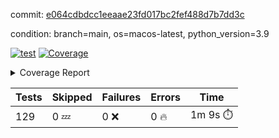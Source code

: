 commit: [e064cdbdcc1eeaae23fd017bc2fef488d7b7dd3c](https://github.com/rcmdnk/homebrew-file/tree/e064cdbdcc1eeaae23fd017bc2fef488d7b7dd3c)

condition: branch=main, os=macos-latest, python_version=3.9

[![test](https://github.com/rcmdnk/homebrew-file/actions/workflows/test.yml/badge.svg)](https://github.com/rcmdnk/homebrew-file/actions/runs/16493890682)
<a href="https://github.com/rcmdnk/homebrew-file/blob/e064cdbdcc1eeaae23fd017bc2fef488d7b7dd3c/README.md"><img alt="Coverage" src="https://img.shields.io/badge/Coverage-57%25-orange.svg" /></a><details><summary>Coverage Report </summary><table><tr><th>File</th><th>Stmts</th><th>Miss</th><th>Cover</th><th>Missing</th></tr><tbody><tr><td colspan="5"><b>bin</b></td></tr><tr><td>&nbsp; &nbsp;<a href="https://github.com/rcmdnk/homebrew-file/blob/e064cdbdcc1eeaae23fd017bc2fef488d7b7dd3c/bin/brew-file">brew-file</a></td><td>2162</td><td>940</td><td>57%</td><td><a href="https://github.com/rcmdnk/homebrew-file/blob/e064cdbdcc1eeaae23fd017bc2fef488d7b7dd3c/bin/brew-file#L56-L62">56&ndash;62</a>, <a href="https://github.com/rcmdnk/homebrew-file/blob/e064cdbdcc1eeaae23fd017bc2fef488d7b7dd3c/bin/brew-file#L149">149</a>, <a href="https://github.com/rcmdnk/homebrew-file/blob/e064cdbdcc1eeaae23fd017bc2fef488d7b7dd3c/bin/brew-file#L161">161</a>, <a href="https://github.com/rcmdnk/homebrew-file/blob/e064cdbdcc1eeaae23fd017bc2fef488d7b7dd3c/bin/brew-file#L164">164</a>, <a href="https://github.com/rcmdnk/homebrew-file/blob/e064cdbdcc1eeaae23fd017bc2fef488d7b7dd3c/bin/brew-file#L213">213</a>, <a href="https://github.com/rcmdnk/homebrew-file/blob/e064cdbdcc1eeaae23fd017bc2fef488d7b7dd3c/bin/brew-file#L307">307</a>, <a href="https://github.com/rcmdnk/homebrew-file/blob/e064cdbdcc1eeaae23fd017bc2fef488d7b7dd3c/bin/brew-file#L310">310</a>, <a href="https://github.com/rcmdnk/homebrew-file/blob/e064cdbdcc1eeaae23fd017bc2fef488d7b7dd3c/bin/brew-file#L378-L380">378&ndash;380</a>, <a href="https://github.com/rcmdnk/homebrew-file/blob/e064cdbdcc1eeaae23fd017bc2fef488d7b7dd3c/bin/brew-file#L389-L390">389&ndash;390</a>, <a href="https://github.com/rcmdnk/homebrew-file/blob/e064cdbdcc1eeaae23fd017bc2fef488d7b7dd3c/bin/brew-file#L484">484</a>, <a href="https://github.com/rcmdnk/homebrew-file/blob/e064cdbdcc1eeaae23fd017bc2fef488d7b7dd3c/bin/brew-file#L490-L493">490&ndash;493</a>, <a href="https://github.com/rcmdnk/homebrew-file/blob/e064cdbdcc1eeaae23fd017bc2fef488d7b7dd3c/bin/brew-file#L531-L555">531&ndash;555</a>, <a href="https://github.com/rcmdnk/homebrew-file/blob/e064cdbdcc1eeaae23fd017bc2fef488d7b7dd3c/bin/brew-file#L559-L567">559&ndash;567</a>, <a href="https://github.com/rcmdnk/homebrew-file/blob/e064cdbdcc1eeaae23fd017bc2fef488d7b7dd3c/bin/brew-file#L693">693</a>, <a href="https://github.com/rcmdnk/homebrew-file/blob/e064cdbdcc1eeaae23fd017bc2fef488d7b7dd3c/bin/brew-file#L813-L817">813&ndash;817</a>, <a href="https://github.com/rcmdnk/homebrew-file/blob/e064cdbdcc1eeaae23fd017bc2fef488d7b7dd3c/bin/brew-file#L830-L835">830&ndash;835</a>, <a href="https://github.com/rcmdnk/homebrew-file/blob/e064cdbdcc1eeaae23fd017bc2fef488d7b7dd3c/bin/brew-file#L846">846</a>, <a href="https://github.com/rcmdnk/homebrew-file/blob/e064cdbdcc1eeaae23fd017bc2fef488d7b7dd3c/bin/brew-file#L863">863</a>, <a href="https://github.com/rcmdnk/homebrew-file/blob/e064cdbdcc1eeaae23fd017bc2fef488d7b7dd3c/bin/brew-file#L867-L875">867&ndash;875</a>, <a href="https://github.com/rcmdnk/homebrew-file/blob/e064cdbdcc1eeaae23fd017bc2fef488d7b7dd3c/bin/brew-file#L884-L887">884&ndash;887</a>, <a href="https://github.com/rcmdnk/homebrew-file/blob/e064cdbdcc1eeaae23fd017bc2fef488d7b7dd3c/bin/brew-file#L889-L892">889&ndash;892</a>, <a href="https://github.com/rcmdnk/homebrew-file/blob/e064cdbdcc1eeaae23fd017bc2fef488d7b7dd3c/bin/brew-file#L894-L897">894&ndash;897</a>, <a href="https://github.com/rcmdnk/homebrew-file/blob/e064cdbdcc1eeaae23fd017bc2fef488d7b7dd3c/bin/brew-file#L908-L926">908&ndash;926</a>, <a href="https://github.com/rcmdnk/homebrew-file/blob/e064cdbdcc1eeaae23fd017bc2fef488d7b7dd3c/bin/brew-file#L977-L987">977&ndash;987</a>, <a href="https://github.com/rcmdnk/homebrew-file/blob/e064cdbdcc1eeaae23fd017bc2fef488d7b7dd3c/bin/brew-file#L990-L1017">990&ndash;1017</a>, <a href="https://github.com/rcmdnk/homebrew-file/blob/e064cdbdcc1eeaae23fd017bc2fef488d7b7dd3c/bin/brew-file#L1033-L1048">1033&ndash;1048</a>, <a href="https://github.com/rcmdnk/homebrew-file/blob/e064cdbdcc1eeaae23fd017bc2fef488d7b7dd3c/bin/brew-file#L1090">1090</a>, <a href="https://github.com/rcmdnk/homebrew-file/blob/e064cdbdcc1eeaae23fd017bc2fef488d7b7dd3c/bin/brew-file#L1106-L1111">1106&ndash;1111</a>, <a href="https://github.com/rcmdnk/homebrew-file/blob/e064cdbdcc1eeaae23fd017bc2fef488d7b7dd3c/bin/brew-file#L1115-L1117">1115&ndash;1117</a>, <a href="https://github.com/rcmdnk/homebrew-file/blob/e064cdbdcc1eeaae23fd017bc2fef488d7b7dd3c/bin/brew-file#L1121-L1124">1121&ndash;1124</a>, <a href="https://github.com/rcmdnk/homebrew-file/blob/e064cdbdcc1eeaae23fd017bc2fef488d7b7dd3c/bin/brew-file#L1128-L1130">1128&ndash;1130</a>, <a href="https://github.com/rcmdnk/homebrew-file/blob/e064cdbdcc1eeaae23fd017bc2fef488d7b7dd3c/bin/brew-file#L1134-L1136">1134&ndash;1136</a>, <a href="https://github.com/rcmdnk/homebrew-file/blob/e064cdbdcc1eeaae23fd017bc2fef488d7b7dd3c/bin/brew-file#L1140-L1142">1140&ndash;1142</a>, <a href="https://github.com/rcmdnk/homebrew-file/blob/e064cdbdcc1eeaae23fd017bc2fef488d7b7dd3c/bin/brew-file#L1146-L1148">1146&ndash;1148</a>, <a href="https://github.com/rcmdnk/homebrew-file/blob/e064cdbdcc1eeaae23fd017bc2fef488d7b7dd3c/bin/brew-file#L1152-L1154">1152&ndash;1154</a>, <a href="https://github.com/rcmdnk/homebrew-file/blob/e064cdbdcc1eeaae23fd017bc2fef488d7b7dd3c/bin/brew-file#L1158-L1161">1158&ndash;1161</a>, <a href="https://github.com/rcmdnk/homebrew-file/blob/e064cdbdcc1eeaae23fd017bc2fef488d7b7dd3c/bin/brew-file#L1165-L1167">1165&ndash;1167</a>, <a href="https://github.com/rcmdnk/homebrew-file/blob/e064cdbdcc1eeaae23fd017bc2fef488d7b7dd3c/bin/brew-file#L1185">1185</a>, <a href="https://github.com/rcmdnk/homebrew-file/blob/e064cdbdcc1eeaae23fd017bc2fef488d7b7dd3c/bin/brew-file#L1235-L1237">1235&ndash;1237</a>, <a href="https://github.com/rcmdnk/homebrew-file/blob/e064cdbdcc1eeaae23fd017bc2fef488d7b7dd3c/bin/brew-file#L1240">1240</a>, <a href="https://github.com/rcmdnk/homebrew-file/blob/e064cdbdcc1eeaae23fd017bc2fef488d7b7dd3c/bin/brew-file#L1246">1246</a>, <a href="https://github.com/rcmdnk/homebrew-file/blob/e064cdbdcc1eeaae23fd017bc2fef488d7b7dd3c/bin/brew-file#L1268-L1271">1268&ndash;1271</a>, <a href="https://github.com/rcmdnk/homebrew-file/blob/e064cdbdcc1eeaae23fd017bc2fef488d7b7dd3c/bin/brew-file#L1349">1349</a>, <a href="https://github.com/rcmdnk/homebrew-file/blob/e064cdbdcc1eeaae23fd017bc2fef488d7b7dd3c/bin/brew-file#L1386">1386</a>, <a href="https://github.com/rcmdnk/homebrew-file/blob/e064cdbdcc1eeaae23fd017bc2fef488d7b7dd3c/bin/brew-file#L1423">1423</a>, <a href="https://github.com/rcmdnk/homebrew-file/blob/e064cdbdcc1eeaae23fd017bc2fef488d7b7dd3c/bin/brew-file#L1426">1426</a>, <a href="https://github.com/rcmdnk/homebrew-file/blob/e064cdbdcc1eeaae23fd017bc2fef488d7b7dd3c/bin/brew-file#L1438">1438</a>, <a href="https://github.com/rcmdnk/homebrew-file/blob/e064cdbdcc1eeaae23fd017bc2fef488d7b7dd3c/bin/brew-file#L1440">1440</a>, <a href="https://github.com/rcmdnk/homebrew-file/blob/e064cdbdcc1eeaae23fd017bc2fef488d7b7dd3c/bin/brew-file#L1475-L1476">1475&ndash;1476</a>, <a href="https://github.com/rcmdnk/homebrew-file/blob/e064cdbdcc1eeaae23fd017bc2fef488d7b7dd3c/bin/brew-file#L1481-L1484">1481&ndash;1484</a>, <a href="https://github.com/rcmdnk/homebrew-file/blob/e064cdbdcc1eeaae23fd017bc2fef488d7b7dd3c/bin/brew-file#L1514-L1541">1514&ndash;1541</a>, <a href="https://github.com/rcmdnk/homebrew-file/blob/e064cdbdcc1eeaae23fd017bc2fef488d7b7dd3c/bin/brew-file#L1548">1548</a>, <a href="https://github.com/rcmdnk/homebrew-file/blob/e064cdbdcc1eeaae23fd017bc2fef488d7b7dd3c/bin/brew-file#L1550">1550</a>, <a href="https://github.com/rcmdnk/homebrew-file/blob/e064cdbdcc1eeaae23fd017bc2fef488d7b7dd3c/bin/brew-file#L1559-L1560">1559&ndash;1560</a>, <a href="https://github.com/rcmdnk/homebrew-file/blob/e064cdbdcc1eeaae23fd017bc2fef488d7b7dd3c/bin/brew-file#L1565">1565</a>, <a href="https://github.com/rcmdnk/homebrew-file/blob/e064cdbdcc1eeaae23fd017bc2fef488d7b7dd3c/bin/brew-file#L1571">1571</a>, <a href="https://github.com/rcmdnk/homebrew-file/blob/e064cdbdcc1eeaae23fd017bc2fef488d7b7dd3c/bin/brew-file#L1575-L1586">1575&ndash;1586</a>, <a href="https://github.com/rcmdnk/homebrew-file/blob/e064cdbdcc1eeaae23fd017bc2fef488d7b7dd3c/bin/brew-file#L1589-L1594">1589&ndash;1594</a>, <a href="https://github.com/rcmdnk/homebrew-file/blob/e064cdbdcc1eeaae23fd017bc2fef488d7b7dd3c/bin/brew-file#L1605-L1625">1605&ndash;1625</a>, <a href="https://github.com/rcmdnk/homebrew-file/blob/e064cdbdcc1eeaae23fd017bc2fef488d7b7dd3c/bin/brew-file#L1653">1653</a>, <a href="https://github.com/rcmdnk/homebrew-file/blob/e064cdbdcc1eeaae23fd017bc2fef488d7b7dd3c/bin/brew-file#L1692-L1699">1692&ndash;1699</a>, <a href="https://github.com/rcmdnk/homebrew-file/blob/e064cdbdcc1eeaae23fd017bc2fef488d7b7dd3c/bin/brew-file#L1706-L1714">1706&ndash;1714</a>, <a href="https://github.com/rcmdnk/homebrew-file/blob/e064cdbdcc1eeaae23fd017bc2fef488d7b7dd3c/bin/brew-file#L1730">1730</a>, <a href="https://github.com/rcmdnk/homebrew-file/blob/e064cdbdcc1eeaae23fd017bc2fef488d7b7dd3c/bin/brew-file#L1740">1740</a>, <a href="https://github.com/rcmdnk/homebrew-file/blob/e064cdbdcc1eeaae23fd017bc2fef488d7b7dd3c/bin/brew-file#L1746">1746</a>, <a href="https://github.com/rcmdnk/homebrew-file/blob/e064cdbdcc1eeaae23fd017bc2fef488d7b7dd3c/bin/brew-file#L1756">1756</a>, <a href="https://github.com/rcmdnk/homebrew-file/blob/e064cdbdcc1eeaae23fd017bc2fef488d7b7dd3c/bin/brew-file#L1765-L1766">1765&ndash;1766</a>, <a href="https://github.com/rcmdnk/homebrew-file/blob/e064cdbdcc1eeaae23fd017bc2fef488d7b7dd3c/bin/brew-file#L1770">1770</a>, <a href="https://github.com/rcmdnk/homebrew-file/blob/e064cdbdcc1eeaae23fd017bc2fef488d7b7dd3c/bin/brew-file#L1776">1776</a>, <a href="https://github.com/rcmdnk/homebrew-file/blob/e064cdbdcc1eeaae23fd017bc2fef488d7b7dd3c/bin/brew-file#L1782-L1786">1782&ndash;1786</a>, <a href="https://github.com/rcmdnk/homebrew-file/blob/e064cdbdcc1eeaae23fd017bc2fef488d7b7dd3c/bin/brew-file#L1802-L1809">1802&ndash;1809</a>, <a href="https://github.com/rcmdnk/homebrew-file/blob/e064cdbdcc1eeaae23fd017bc2fef488d7b7dd3c/bin/brew-file#L1816-L1820">1816&ndash;1820</a>, <a href="https://github.com/rcmdnk/homebrew-file/blob/e064cdbdcc1eeaae23fd017bc2fef488d7b7dd3c/bin/brew-file#L1824">1824</a>, <a href="https://github.com/rcmdnk/homebrew-file/blob/e064cdbdcc1eeaae23fd017bc2fef488d7b7dd3c/bin/brew-file#L1837-L1838">1837&ndash;1838</a>, <a href="https://github.com/rcmdnk/homebrew-file/blob/e064cdbdcc1eeaae23fd017bc2fef488d7b7dd3c/bin/brew-file#L1859-L1967">1859&ndash;1967</a>, <a href="https://github.com/rcmdnk/homebrew-file/blob/e064cdbdcc1eeaae23fd017bc2fef488d7b7dd3c/bin/brew-file#L1970-L1979">1970&ndash;1979</a>, <a href="https://github.com/rcmdnk/homebrew-file/blob/e064cdbdcc1eeaae23fd017bc2fef488d7b7dd3c/bin/brew-file#L1992">1992</a>, <a href="https://github.com/rcmdnk/homebrew-file/blob/e064cdbdcc1eeaae23fd017bc2fef488d7b7dd3c/bin/brew-file#L1997">1997</a>, <a href="https://github.com/rcmdnk/homebrew-file/blob/e064cdbdcc1eeaae23fd017bc2fef488d7b7dd3c/bin/brew-file#L2002-L2041">2002&ndash;2041</a>, <a href="https://github.com/rcmdnk/homebrew-file/blob/e064cdbdcc1eeaae23fd017bc2fef488d7b7dd3c/bin/brew-file#L2051-L2078">2051&ndash;2078</a>, <a href="https://github.com/rcmdnk/homebrew-file/blob/e064cdbdcc1eeaae23fd017bc2fef488d7b7dd3c/bin/brew-file#L2082-L2148">2082&ndash;2148</a>, <a href="https://github.com/rcmdnk/homebrew-file/blob/e064cdbdcc1eeaae23fd017bc2fef488d7b7dd3c/bin/brew-file#L2155-L2158">2155&ndash;2158</a>, <a href="https://github.com/rcmdnk/homebrew-file/blob/e064cdbdcc1eeaae23fd017bc2fef488d7b7dd3c/bin/brew-file#L2167-L2170">2167&ndash;2170</a>, <a href="https://github.com/rcmdnk/homebrew-file/blob/e064cdbdcc1eeaae23fd017bc2fef488d7b7dd3c/bin/brew-file#L2179-L2182">2179&ndash;2182</a>, <a href="https://github.com/rcmdnk/homebrew-file/blob/e064cdbdcc1eeaae23fd017bc2fef488d7b7dd3c/bin/brew-file#L2191-L2212">2191&ndash;2212</a>, <a href="https://github.com/rcmdnk/homebrew-file/blob/e064cdbdcc1eeaae23fd017bc2fef488d7b7dd3c/bin/brew-file#L2222-L2240">2222&ndash;2240</a>, <a href="https://github.com/rcmdnk/homebrew-file/blob/e064cdbdcc1eeaae23fd017bc2fef488d7b7dd3c/bin/brew-file#L2249-L2259">2249&ndash;2259</a>, <a href="https://github.com/rcmdnk/homebrew-file/blob/e064cdbdcc1eeaae23fd017bc2fef488d7b7dd3c/bin/brew-file#L2262-L2277">2262&ndash;2277</a>, <a href="https://github.com/rcmdnk/homebrew-file/blob/e064cdbdcc1eeaae23fd017bc2fef488d7b7dd3c/bin/brew-file#L2280-L2292">2280&ndash;2292</a>, <a href="https://github.com/rcmdnk/homebrew-file/blob/e064cdbdcc1eeaae23fd017bc2fef488d7b7dd3c/bin/brew-file#L2299">2299</a>, <a href="https://github.com/rcmdnk/homebrew-file/blob/e064cdbdcc1eeaae23fd017bc2fef488d7b7dd3c/bin/brew-file#L2303-L2310">2303&ndash;2310</a>, <a href="https://github.com/rcmdnk/homebrew-file/blob/e064cdbdcc1eeaae23fd017bc2fef488d7b7dd3c/bin/brew-file#L2317-L2318">2317&ndash;2318</a>, <a href="https://github.com/rcmdnk/homebrew-file/blob/e064cdbdcc1eeaae23fd017bc2fef488d7b7dd3c/bin/brew-file#L2347">2347</a>, <a href="https://github.com/rcmdnk/homebrew-file/blob/e064cdbdcc1eeaae23fd017bc2fef488d7b7dd3c/bin/brew-file#L2353">2353</a>, <a href="https://github.com/rcmdnk/homebrew-file/blob/e064cdbdcc1eeaae23fd017bc2fef488d7b7dd3c/bin/brew-file#L2361-L2365">2361&ndash;2365</a>, <a href="https://github.com/rcmdnk/homebrew-file/blob/e064cdbdcc1eeaae23fd017bc2fef488d7b7dd3c/bin/brew-file#L2376-L2379">2376&ndash;2379</a>, <a href="https://github.com/rcmdnk/homebrew-file/blob/e064cdbdcc1eeaae23fd017bc2fef488d7b7dd3c/bin/brew-file#L2386">2386</a>, <a href="https://github.com/rcmdnk/homebrew-file/blob/e064cdbdcc1eeaae23fd017bc2fef488d7b7dd3c/bin/brew-file#L2393">2393</a>, <a href="https://github.com/rcmdnk/homebrew-file/blob/e064cdbdcc1eeaae23fd017bc2fef488d7b7dd3c/bin/brew-file#L2397">2397</a>, <a href="https://github.com/rcmdnk/homebrew-file/blob/e064cdbdcc1eeaae23fd017bc2fef488d7b7dd3c/bin/brew-file#L2418-L2451">2418&ndash;2451</a>, <a href="https://github.com/rcmdnk/homebrew-file/blob/e064cdbdcc1eeaae23fd017bc2fef488d7b7dd3c/bin/brew-file#L2471">2471</a>, <a href="https://github.com/rcmdnk/homebrew-file/blob/e064cdbdcc1eeaae23fd017bc2fef488d7b7dd3c/bin/brew-file#L2488-L2489">2488&ndash;2489</a>, <a href="https://github.com/rcmdnk/homebrew-file/blob/e064cdbdcc1eeaae23fd017bc2fef488d7b7dd3c/bin/brew-file#L2493">2493</a>, <a href="https://github.com/rcmdnk/homebrew-file/blob/e064cdbdcc1eeaae23fd017bc2fef488d7b7dd3c/bin/brew-file#L2498-L2499">2498&ndash;2499</a>, <a href="https://github.com/rcmdnk/homebrew-file/blob/e064cdbdcc1eeaae23fd017bc2fef488d7b7dd3c/bin/brew-file#L2505-L2525">2505&ndash;2525</a>, <a href="https://github.com/rcmdnk/homebrew-file/blob/e064cdbdcc1eeaae23fd017bc2fef488d7b7dd3c/bin/brew-file#L2529-L2539">2529&ndash;2539</a>, <a href="https://github.com/rcmdnk/homebrew-file/blob/e064cdbdcc1eeaae23fd017bc2fef488d7b7dd3c/bin/brew-file#L2542">2542</a>, <a href="https://github.com/rcmdnk/homebrew-file/blob/e064cdbdcc1eeaae23fd017bc2fef488d7b7dd3c/bin/brew-file#L2558">2558</a>, <a href="https://github.com/rcmdnk/homebrew-file/blob/e064cdbdcc1eeaae23fd017bc2fef488d7b7dd3c/bin/brew-file#L2562-L2568">2562&ndash;2568</a>, <a href="https://github.com/rcmdnk/homebrew-file/blob/e064cdbdcc1eeaae23fd017bc2fef488d7b7dd3c/bin/brew-file#L2570">2570</a>, <a href="https://github.com/rcmdnk/homebrew-file/blob/e064cdbdcc1eeaae23fd017bc2fef488d7b7dd3c/bin/brew-file#L2576">2576</a>, <a href="https://github.com/rcmdnk/homebrew-file/blob/e064cdbdcc1eeaae23fd017bc2fef488d7b7dd3c/bin/brew-file#L2605-L2617">2605&ndash;2617</a>, <a href="https://github.com/rcmdnk/homebrew-file/blob/e064cdbdcc1eeaae23fd017bc2fef488d7b7dd3c/bin/brew-file#L2633-L2634">2633&ndash;2634</a>, <a href="https://github.com/rcmdnk/homebrew-file/blob/e064cdbdcc1eeaae23fd017bc2fef488d7b7dd3c/bin/brew-file#L2636">2636</a>, <a href="https://github.com/rcmdnk/homebrew-file/blob/e064cdbdcc1eeaae23fd017bc2fef488d7b7dd3c/bin/brew-file#L2646">2646</a>, <a href="https://github.com/rcmdnk/homebrew-file/blob/e064cdbdcc1eeaae23fd017bc2fef488d7b7dd3c/bin/brew-file#L2661-L2908">2661&ndash;2908</a>, <a href="https://github.com/rcmdnk/homebrew-file/blob/e064cdbdcc1eeaae23fd017bc2fef488d7b7dd3c/bin/brew-file#L2928-L2930">2928&ndash;2930</a>, <a href="https://github.com/rcmdnk/homebrew-file/blob/e064cdbdcc1eeaae23fd017bc2fef488d7b7dd3c/bin/brew-file#L2939-L2949">2939&ndash;2949</a>, <a href="https://github.com/rcmdnk/homebrew-file/blob/e064cdbdcc1eeaae23fd017bc2fef488d7b7dd3c/bin/brew-file#L2961-L2967">2961&ndash;2967</a>, <a href="https://github.com/rcmdnk/homebrew-file/blob/e064cdbdcc1eeaae23fd017bc2fef488d7b7dd3c/bin/brew-file#L2979-L2993">2979&ndash;2993</a>, <a href="https://github.com/rcmdnk/homebrew-file/blob/e064cdbdcc1eeaae23fd017bc2fef488d7b7dd3c/bin/brew-file#L2999-L3036">2999&ndash;3036</a>, <a href="https://github.com/rcmdnk/homebrew-file/blob/e064cdbdcc1eeaae23fd017bc2fef488d7b7dd3c/bin/brew-file#L3044-L3068">3044&ndash;3068</a>, <a href="https://github.com/rcmdnk/homebrew-file/blob/e064cdbdcc1eeaae23fd017bc2fef488d7b7dd3c/bin/brew-file#L3072-L3085">3072&ndash;3085</a>, <a href="https://github.com/rcmdnk/homebrew-file/blob/e064cdbdcc1eeaae23fd017bc2fef488d7b7dd3c/bin/brew-file#L3089-L3102">3089&ndash;3102</a>, <a href="https://github.com/rcmdnk/homebrew-file/blob/e064cdbdcc1eeaae23fd017bc2fef488d7b7dd3c/bin/brew-file#L3106">3106</a>, <a href="https://github.com/rcmdnk/homebrew-file/blob/e064cdbdcc1eeaae23fd017bc2fef488d7b7dd3c/bin/brew-file#L3136-L3137">3136&ndash;3137</a>, <a href="https://github.com/rcmdnk/homebrew-file/blob/e064cdbdcc1eeaae23fd017bc2fef488d7b7dd3c/bin/brew-file#L3228">3228</a>, <a href="https://github.com/rcmdnk/homebrew-file/blob/e064cdbdcc1eeaae23fd017bc2fef488d7b7dd3c/bin/brew-file#L3230">3230</a>, <a href="https://github.com/rcmdnk/homebrew-file/blob/e064cdbdcc1eeaae23fd017bc2fef488d7b7dd3c/bin/brew-file#L3235-L3246">3235&ndash;3246</a>, <a href="https://github.com/rcmdnk/homebrew-file/blob/e064cdbdcc1eeaae23fd017bc2fef488d7b7dd3c/bin/brew-file#L3262">3262</a>, <a href="https://github.com/rcmdnk/homebrew-file/blob/e064cdbdcc1eeaae23fd017bc2fef488d7b7dd3c/bin/brew-file#L3280-L3297">3280&ndash;3297</a>, <a href="https://github.com/rcmdnk/homebrew-file/blob/e064cdbdcc1eeaae23fd017bc2fef488d7b7dd3c/bin/brew-file#L3320">3320</a>, <a href="https://github.com/rcmdnk/homebrew-file/blob/e064cdbdcc1eeaae23fd017bc2fef488d7b7dd3c/bin/brew-file#L3326">3326</a>, <a href="https://github.com/rcmdnk/homebrew-file/blob/e064cdbdcc1eeaae23fd017bc2fef488d7b7dd3c/bin/brew-file#L3330-L3341">3330&ndash;3341</a>, <a href="https://github.com/rcmdnk/homebrew-file/blob/e064cdbdcc1eeaae23fd017bc2fef488d7b7dd3c/bin/brew-file#L3350">3350</a>, <a href="https://github.com/rcmdnk/homebrew-file/blob/e064cdbdcc1eeaae23fd017bc2fef488d7b7dd3c/bin/brew-file#L3362">3362</a>, <a href="https://github.com/rcmdnk/homebrew-file/blob/e064cdbdcc1eeaae23fd017bc2fef488d7b7dd3c/bin/brew-file#L3364-L3368">3364&ndash;3368</a>, <a href="https://github.com/rcmdnk/homebrew-file/blob/e064cdbdcc1eeaae23fd017bc2fef488d7b7dd3c/bin/brew-file#L3372-L3375">3372&ndash;3375</a>, <a href="https://github.com/rcmdnk/homebrew-file/blob/e064cdbdcc1eeaae23fd017bc2fef488d7b7dd3c/bin/brew-file#L3378-L3381">3378&ndash;3381</a>, <a href="https://github.com/rcmdnk/homebrew-file/blob/e064cdbdcc1eeaae23fd017bc2fef488d7b7dd3c/bin/brew-file#L3384-L3392">3384&ndash;3392</a>, <a href="https://github.com/rcmdnk/homebrew-file/blob/e064cdbdcc1eeaae23fd017bc2fef488d7b7dd3c/bin/brew-file#L3421-L3428">3421&ndash;3428</a>, <a href="https://github.com/rcmdnk/homebrew-file/blob/e064cdbdcc1eeaae23fd017bc2fef488d7b7dd3c/bin/brew-file#L3439-L3446">3439&ndash;3446</a>, <a href="https://github.com/rcmdnk/homebrew-file/blob/e064cdbdcc1eeaae23fd017bc2fef488d7b7dd3c/bin/brew-file#L3527-L3529">3527&ndash;3529</a>, <a href="https://github.com/rcmdnk/homebrew-file/blob/e064cdbdcc1eeaae23fd017bc2fef488d7b7dd3c/bin/brew-file#L3552">3552</a>, <a href="https://github.com/rcmdnk/homebrew-file/blob/e064cdbdcc1eeaae23fd017bc2fef488d7b7dd3c/bin/brew-file#L3558">3558</a>, <a href="https://github.com/rcmdnk/homebrew-file/blob/e064cdbdcc1eeaae23fd017bc2fef488d7b7dd3c/bin/brew-file#L3570-L4253">3570&ndash;4253</a>, <a href="https://github.com/rcmdnk/homebrew-file/blob/e064cdbdcc1eeaae23fd017bc2fef488d7b7dd3c/bin/brew-file#L4257">4257</a></td></tr><tr><td><b>TOTAL</b></td><td><b>2162</b></td><td><b>940</b></td><td><b>57%</b></td><td>&nbsp;</td></tr></tbody></table></details>

| Tests | Skipped | Failures | Errors | Time |
| ----- | ------- | -------- | -------- | ------------------ |
| 129 | 0 :zzz: | 0 :x: | 0 :fire: | 1m 9s :stopwatch: |

